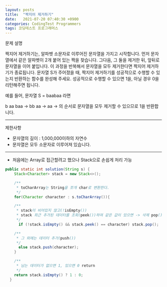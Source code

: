 ```yaml
---
layout: posts
title:  "짝지어 제거하기"
date:   2021-07-20 07:40:30 +0900
categories: CodingTest Programmers
tags: 코딩테스트 프로그래머스
---
```

문제 설명

짝지어 제거하기는, 알파벳 소문자로 이루어진 문자열을 가지고 시작합니다. 먼저 문자열에서 같은 알파벳이 2개 붙어 있는 짝을 찾습니다. 그다음, 그 둘을 제거한 뒤, 앞뒤로 문자열을 이어 붙입니다. 이 과정을 반복해서 문자열을 모두 제거한다면 짝지어 제거하기가 종료됩니다. 문자열 S가 주어졌을 때, 짝지어 제거하기를 성공적으로 수행할 수 있는지 반환하는 함수를 완성해 주세요. 성공적으로 수행할 수 있으면 1을, 아닐 경우 0을 리턴해주면 됩니다.

예를 들어, 문자열 S = baabaa 라면

b aa baa → bb aa → aa → 의 순서로 문자열을 모두 제거할 수 있으므로 1을 반환합니다.

---
제한사항
- 문자열의 길이 : 1,000,000이하의 자연수
- 문자열은 모두 소문자로 이루어져 있습니다.

---
- 처음에는 Array로 접근할려고 했으나 Stack으로 손쉽게 처리 가능


```java
public static int solution(String s) {
    Stack<Character> stack = new Stack<>();

    /**
     * toCharArray는 String을 쪼개 char로 변환한다.
     */
    for(Character character : s.toCharArray()){

    /**
     * stack이 비어있지 않고(!isEmpty())
     * stack 최근 추가된 데이터를 조회(peek())하여 같은 값이 있으면 -> 삭제 pop()
     */
      if (!stack.isEmpty() && stack.peek() == character) stack.pop();

    /**
     * 그 외에는 데이터 추가(push())
     */
      else stack.push(character);
    }

    /**
     * 남는 데이터가 없으면 1, 있으면 0 return
     */
    return stack.isEmpty() ? 1 : 0;
  }
```